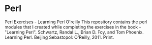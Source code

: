 # Perl
Perl Exercises - Learning Perl O'reilly
This repository contains the perl modules that I created while completing the exercises in the book - "Learning Perl".
  Schwartz, Randal L., Brian D. Foy, and Tom Phoenix. Learning Perl. Beijing Sebastopol: 
    O'Reilly, 2011. Print.
